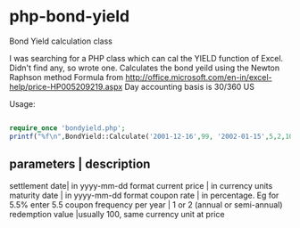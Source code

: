 php-bond-yield
==============

Bond Yield calculation class

I was searching for a PHP class which can cal the YIELD function of Excel. Didn't find any, so wrote one.
Calculates the bond yeild using the Newton Raphson method
Formula from http://office.microsoft.com/en-in/excel-help/price-HP005209219.aspx
Day accounting basis is 30/360 US

Usage: 

```php

require_once 'bondyield.php';
printf("%f\n",BondYield::Calculate('2001-12-16',99, '2002-01-15',5,2,100));
```


parameters | description
------------------------
settlement date| in yyyy-mm-dd format
current price | in currency units
maturity date | in yyyy-mm-dd format
coupon rate | in percentage. Eg for 5.5% enter 5.5
coupon frequency per year | 1 or 2 (annual or semi-annual)
redemption value |usually 100, same currency unit at price 
 

